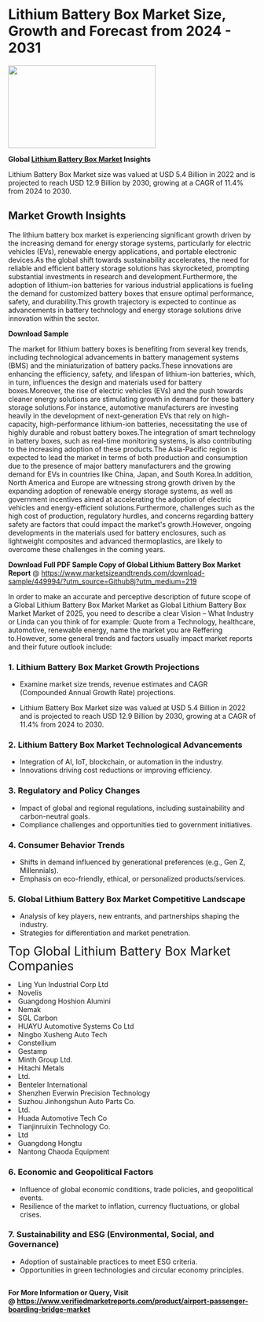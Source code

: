 <H1>Lithium Battery Box Market Size, Growth and Forecast from 2024 - 2031</H1><img class="aligncenter size-medium wp-image-584254" src="https://thirdeyenews.in/wp-content/uploads/2024/09/Global-Market-Research-300x168.jpeg" alt="" width="300" height="168" /><p><strong>Global&nbsp;<a href="https://www.marketsizeandtrends.com/download-sample/449994/?utm_source=Github8j?utm_medium=219">Lithium Battery Box Market</a> Insights</strong></p><p>Lithium Battery Box Market size was valued at USD 5.4 Billion in 2022 and is projected to reach USD 12.9 Billion by 2030, growing at a CAGR of 11.4% from 2024 to 2030.</p><p><h2>Market Growth Insights</h2> <p>The lithium battery box market is experiencing significant growth driven by the increasing demand for energy storage systems, particularly for electric vehicles (EVs), renewable energy applications, and portable electronic devices.As the global shift towards sustainability accelerates, the need for reliable and efficient battery storage solutions has skyrocketed, prompting substantial investments in research and development.Furthermore, the adoption of lithium-ion batteries for various industrial applications is fueling the demand for customized battery boxes that ensure optimal performance, safety, and durability.This growth trajectory is expected to continue as advancements in battery technology and energy storage solutions drive innovation within the sector.</p> <p><strong>Download Sample</strong></p> <p>The market for lithium battery boxes is benefiting from several key trends, including technological advancements in battery management systems (BMS) and the miniaturization of battery packs.These innovations are enhancing the efficiency, safety, and lifespan of lithium-ion batteries, which, in turn, influences the design and materials used for battery boxes.Moreover, the rise of electric vehicles (EVs) and the push towards cleaner energy solutions are stimulating growth in demand for these battery storage solutions.For instance, automotive manufacturers are investing heavily in the development of next-generation EVs that rely on high-capacity, high-performance lithium-ion batteries, necessitating the use of highly durable and robust battery boxes.The integration of smart technology in battery boxes, such as real-time monitoring systems, is also contributing to the increasing adoption of these products.The Asia-Pacific region is expected to lead the market in terms of both production and consumption due to the presence of major battery manufacturers and the growing demand for EVs in countries like China, Japan, and South Korea.In addition, North America and Europe are witnessing strong growth driven by the expanding adoption of renewable energy storage systems, as well as government incentives aimed at accelerating the adoption of electric vehicles and energy-efficient solutions.Furthermore, challenges such as the high cost of production, regulatory hurdles, and concerns regarding battery safety are factors that could impact the market's growth.However, ongoing developments in the materials used for battery enclosures, such as lightweight composites and advanced thermoplastics, are likely to overcome these challenges in the coming years.<p><span class=""><strong>Download Full PDF Sample Copy of Global Lithium Battery Box Market Report</strong> @ <a href="https://www.marketsizeandtrends.com/download-sample/449994/?utm_source=Github8j?utm_medium=219" target="_blank">https://www.marketsizeandtrends.com/download-sample/449994/?utm_source=Github8j?utm_medium=219</a></span></p><p>In order to make an accurate and perceptive description of future scope of a Global&nbsp;Lithium Battery Box Market Market as Global&nbsp;Lithium Battery Box Market Market of 2025, you need to describe a clear Vision &ndash; What Industry or Linda can you think of for example: Quote from a Technology, healthcare, automotive, renewable energy, name the market you are Reffering to.However, some general trends and factors usually impact market reports and their future outlook include:</p><h3>1.&nbsp;<strong>Lithium Battery Box Market Growth Projections</strong></h3><ul><li>Examine market size trends, revenue estimates and CAGR (Compounded Annual Growth Rate) projections.</li><li><p>Lithium Battery Box Market size was valued at USD 5.4 Billion in 2022 and is projected to reach USD 12.9 Billion by 2030, growing at a CAGR of 11.4% from 2024 to 2030.</p></li></ul><h3>2.&nbsp;<strong>Lithium Battery Box Market Technological Advancements</strong></h3><ul><li>Integration of AI, IoT, blockchain, or automation in the industry.</li><li>Innovations driving cost reductions or improving efficiency.</li></ul><h3>3.&nbsp;<strong>Regulatory and Policy Changes</strong></h3><ul><li>Impact of global and regional regulations, including sustainability and carbon-neutral goals.</li><li>Compliance challenges and opportunities tied to government initiatives.</li></ul><h3>4.&nbsp;<strong>Consumer Behavior Trends</strong></h3><ul><li>Shifts in demand influenced by generational preferences (e.g., Gen Z, Millennials).</li><li>Emphasis on eco-friendly, ethical, or personalized products/services.</li></ul><h3>5.&nbsp;<strong>Global Lithium Battery Box Market Competitive Landscape</strong></h3><ul><li>Analysis of key players, new entrants, and partnerships shaping the industry.</li><li>Strategies for differentiation and market penetration.</li></ul><p data-pm-slice="1 1 []"><span style="color: inherit; font-family: inherit; font-size: 25px;">Top Global Lithium Battery Box Market Companies</span></p><div class="" data-test-id=""><p><li>Ling Yun Industrial Corp Ltd</li><li> Novelis</li><li> Guangdong Hoshion Alumini</li><li> Nemak</li><li> SGL Carbon</li><li> HUAYU Automotive Systems Co Ltd</li><li> Ningbo Xusheng Auto Tech</li><li> Constellium</li><li> Gestamp</li><li> Minth Group Ltd.</li><li> Hitachi Metals</li><li> Ltd.</li><li> Benteler International</li><li> Shenzhen Everwin Precision Technology</li><li> Suzhou Jinhongshun Auto Parts Co.</li><li> Ltd.</li><li> Huada Automotive Tech Co</li><li> Tianjinruixin Technology Co.</li><li>Ltd</li><li> Guangdong Hongtu</li><li> Nantong Chaoda Equipment</li></p></div><h3>6.&nbsp;<strong>Economic and Geopolitical Factors</strong></h3><ul><li>Influence of global economic conditions, trade policies, and geopolitical events.</li><li>Resilience of the market to inflation, currency fluctuations, or global crises.</li></ul><h3>7.&nbsp;<strong>Sustainability and ESG (Environmental, Social, and Governance)</strong></h3><ul><li>Adoption of sustainable practices to meet ESG criteria.</li><li>Opportunities in green technologies and circular economy principles.</li></ul><h2><strong style="font-size: 14px;">For More Information or Query, Visit @&nbsp;</strong><a style="background-color: #ffffff; font-size: 14px;" href="https://www.marketsizeandtrends.com/report/lithium-battery-box-market/" target="_blank">https://www.verifiedmarketreports.com/product/airport-passenger-boarding-bridge-market</a></h2>